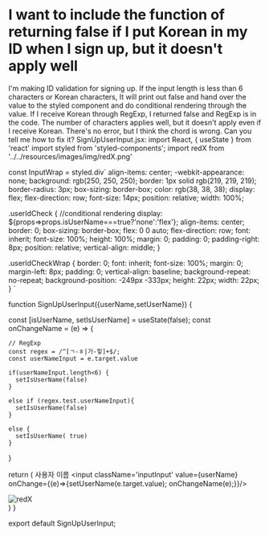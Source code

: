 
# I want to include the function of returning false if I put Korean in my ID when I sign up, but it doesn't apply well

I'm making ID validation for signing up. If the input length is less than 6 characters or Korean characters, It will print out false and hand over the value to the styled component and do conditional rendering through the value. If I receive Korean through RegExp, I returned false and RegExp is in the code. The number of characters applies well, but it doesn't apply even if I receive Korean. There's no error, but I think the chord is wrong. Can you tell me how to fix it?
SignUpUserInput.jsx:
import React, { useState } from 'react'
import styled from 'styled-components';
import redX from '../../resources/images/img/redX.png'

const InputWrap = styled.div`
  align-items: center;
  -webkit-appearance: none;
  background: rgb(250, 250, 250);
  border: 1px solid rgb(219, 219, 219);
  border-radius: 3px;
  box-sizing: border-box;
  color: rgb(38, 38, 38);
  display: flex;
  flex-direction: row;
  font-size: 14px;
  position: relative;
  width: 100%;

  .userIdCheck {
    //conditional rendering
    display: ${props=>props.isUserName===true?'none':'flex'};
    align-items: center;
    border: 0;
    box-sizing: border-box;
    flex: 0 0 auto;
    flex-direction: row;
    font: inherit;
    font-size: 100%;
    height: 100%;
    margin: 0;
    padding: 0;
    padding-right: 8px;
    position: relative;
    vertical-align: middle;
  }

  .userIdCheckWrap {
    border: 0;
    font: inherit;
    font-size: 100%;
    margin: 0;
    margin-left: 8px;
    padding: 0;
    vertical-align: baseline;
    background-repeat: no-repeat;
    background-position: -249px -333px;
    height: 22px;
    width: 22px;
  }
`

function SignUpUserInput({userName,setUserName}) {

  const [isUserName, setIsUserName] = useState(false);
  const onChangeName = (e) => {

    // RegExp
    const regex = /^[ㄱ-ㅎ|가-힣]+$/;
    const userNameInput = e.target.value

    if(userNameInput.length<6) {
      setIsUserName(false)
    }

    else if (regex.test.userNameInput){
      setIsUserName(false)
    }

    else {
      setIsUserName( true)
    }
  }

  return (
    <InputWrap isUserName={isUserName}>
      <label className='inputLabel'>
        <span className='inputHover'>
          사용자 이름
        </span>
        <input className='inputInput' value={userName} onChange={(e)=>{setUserName(e.target.value); onChangeName(e);}}/>
      </label>
      <div className='userIdCheck'>
        <span className='userIdCheckWrap'>
          <img src={redX} alt='redX' />
        </span>
      </div>
    </InputWrap>
  )
}

export default SignUpUserInput;


        
